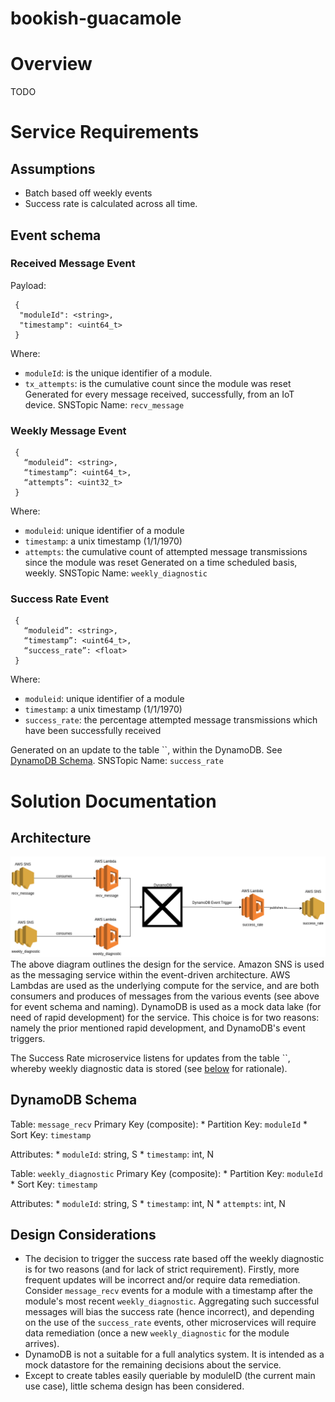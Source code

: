 # bookish-guacamole

# Overview
TODO

# Service Requirements
## Assumptions 
  * Batch based off weekly events
  * Success rate is calculated across all time. 

## Event schema

### Received Message Event
Payload: 
```
 {
  "moduleId": <string>,
  "timestamp": <uint64_t>
 }
```
Where: 
 * `moduleId`: is the unique identifier of a module. 
 * `tx_attempts`: is the cumulative count since the module was reset
Generated for every message received, successfully, from an IoT device. 
SNSTopic Name: `recv_message`

### Weekly Message Event 
```
 {
   “moduleid”: <string>,
   “timestamp”: <uint64_t>,
   “attempts”: <uint32_t>
 }
```
Where:
 * `moduleid`: unique identifier of a module
 * `timestamp`: a unix timestamp (1/1/1970)
 * `attempts`: the cumulative count of attempted message transmissions since the module was reset
Generated on a time scheduled basis, weekly. 
SNSTopic Name: `weekly_diagnostic`

### Success Rate Event
```
 {
   “moduleid”: <string>,
   “timestamp”: <uint64_t>,
   “success_rate”: <float>
 }
```
Where:
 * `moduleid`: unique identifier of a module
 * `timestamp`: a unix timestamp (1/1/1970)
 * `success_rate`: the percentage attempted message transmissions which have been successfully received

Generated on an update to the table ``, within the DynamoDB. See [DynamoDB Schema](#dynamodb-schema).
SNSTopic Name: `success_rate`
 

# Solution Documentation
## Architecture
![Infrastructure Architecture](architecture-diagram.png)
  The above diagram outlines the design for the service. Amazon SNS is used as the messaging service within the event-driven architecture. AWS Lambdas are used as the underlying compute for the service, and are both consumers and produces of messages from the various events (see above for event schema and naming). DynamoDB is used as a mock data lake (for need of rapid development) for the service. This choice is for two reasons: namely the prior mentioned rapid development, and DynamoDB's event triggers. 

The Success Rate microservice listens for updates from the table ``, whereby weekly diagnostic data is stored (see [below](design-considerations) for rationale). 

## DynamoDB Schema 

Table: `message_recv`
  Primary Key (composite): 
    * Partition Key: `moduleId`
    * Sort Key: `timestamp`
  
  Attributes:
    * `moduleId`: string, S
    * `timestamp`: int, N

Table: `weekly_diagnostic`
   Primary Key (composite): 
    * Partition Key: `moduleId`
    * Sort Key: `timestamp`
  
  Attributes:
    * `moduleId`: string, S
    * `timestamp`: int, N
    * `attempts`: int, N


## Design Considerations
 * The decision to trigger the success rate based off the weekly diagnostic is for two reasons (and for lack of strict requirement). Firstly, more frequent updates will be incorrect and/or require data remediation. Consider `message_recv` events for a module with a timestamp after the module's most recent `weekly_diagnostic`. Aggregating such successful messages will bias the success rate (hence incorrect), and depending on the use of the `success_rate` events, other microservices will require data remediation (once a new `weekly_diagnostic` for the module arrives). 
 * DynamoDB is not a suitable for a full analytics system. It is intended as a mock datastore for the remaining decisions about the service. 
 * Except to create tables easily queriable by moduleID (the current main use case), little schema design has been considered.
